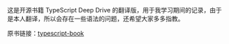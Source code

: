 这是开源书籍 TypeScript Deep Drive 的翻译版，用于我学习期间的记录，由于是本人翻译，所以会存在一些语法的问题，还希望大家多多指教。

原书链接：[typescript-book](https://github.com/basarat/typescript-book)